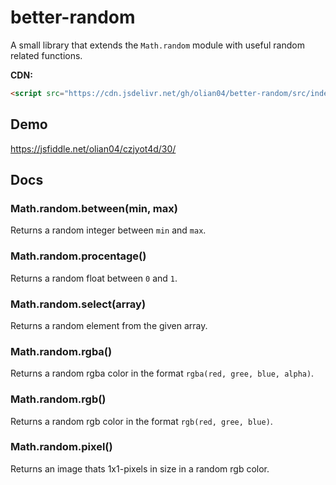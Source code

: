 # better-random
A small library that extends the `Math.random` module with useful random related functions.

__CDN:__

```html
<script src="https://cdn.jsdelivr.net/gh/olian04/better-random/src/index.js"></script>
```

## Demo

https://jsfiddle.net/olian04/czjyot4d/30/

## Docs

### Math.random.between(min, max)

Returns a random integer between `min` and `max`.

### Math.random.procentage()

Returns a random float between `0` and `1`.

### Math.random.select(array)

Returns a random element from the given array.

### Math.random.rgba()

Returns a random rgba color in the format `rgba(red, gree, blue, alpha)`.

### Math.random.rgb()

Returns a random rgb color in the format `rgb(red, gree, blue)`.

### Math.random.pixel()

Returns an image thats 1x1-pixels in size in a random rgb color.
